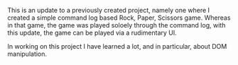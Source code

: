 This is an update to a previously created project, namely one where I created a simple
command log based Rock, Paper, Scissors game. Whereas in that game, the game was played soloely through the command log, with this update, the game can be played via a rudimentary UI.

In working on this project I have learned a lot, and in particular, about DOM manipulation.